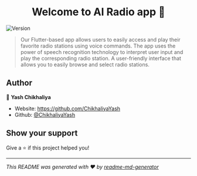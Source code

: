 <h1 align="center">Welcome to AI Radio app 👋</h1>
<p>
  <img alt="Version" src="https://img.shields.io/badge/version-1.0.0-blue.svg?cacheSeconds=2592000" />
</p>

> Our Flutter-based app allows users to easily access and play their favorite radio stations using voice commands. The app uses the power of speech recognition technology to interpret user input and play the corresponding radio station. A user-friendly interface that allows you to easily browse and select radio stations.

## Author

👤 **Yash Chikhaliya**

* Website: https://github.com/ChikhaliyaYash
* Github: [@ChikhaliyaYash](https://github.com/ChikhaliyaYash)

## Show your support

Give a ⭐️ if this project helped you!

***
_This README was generated with ❤️ by [readme-md-generator](https://github.com/kefranabg/readme-md-generator)_
